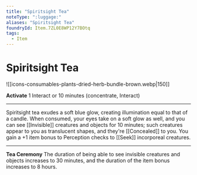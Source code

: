 ```yaml
---
title: "Spiritsight Tea"
noteType: ":luggage:"
aliases: "Spiritsight Tea"
foundryId: Item.7ZL0E8WP12Y7BOtq
tags:
  - Item
---
```


# Spiritsight Tea
![[icons-consumables-plants-dried-herb-bundle-brown.webp|150]]

**Activate** 1 Interact or 10 minutes (concentrate, Interact)

* * *

Spiritsight tea exudes a soft blue glow, creating illumination equal to that of a candle. When consumed, your eyes take on a soft glow as well, and you can see [[Invisible]] creatures and objects for 10 minutes; such creatures appear to you as translucent shapes, and they're [[Concealed]] to you. You gain a +1 item bonus to Perception checks to [[Seek]] incorporeal creatures.

* * *

**Tea Ceremony** The duration of being able to see invisible creatures and objects increases to 30 minutes, and the duration of the item bonus increases to 8 hours.
